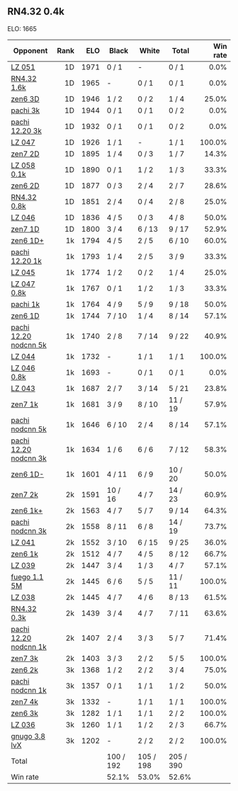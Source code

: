 ## RN4.32 0.4k ##

ELO: 1665

Opponent | Rank | ELO | Black | White | Total | Win rate
---------|-----:|----:|-------|-------|-------|-------:
[LZ 051](LZ%20051.md) | 1D | 1971 | 0 / 1 | - | 0 / 1 | 0.0%
[RN4.32 1.6k](RN4.32%201.6k.md) | 1D | 1965 | - | 0 / 1 | 0 / 1 | 0.0%
[zen6 3D](zen6%203D.md) | 1D | 1946 | 1 / 2 | 0 / 2 | 1 / 4 | 25.0%
[pachi 3k](pachi%203k.md) | 1D | 1944 | 0 / 1 | 0 / 1 | 0 / 2 | 0.0%
[pachi 12.20 3k](pachi%2012.20%203k.md) | 1D | 1932 | 0 / 1 | 0 / 1 | 0 / 2 | 0.0%
[LZ 047](LZ%20047.md) | 1D | 1926 | 1 / 1 | - | 1 / 1 | 100.0%
[zen7 2D](zen7%202D.md) | 1D | 1895 | 1 / 4 | 0 / 3 | 1 / 7 | 14.3%
[LZ 058 0.1k](LZ%20058%200.1k.md) | 1D | 1890 | 0 / 1 | 1 / 2 | 1 / 3 | 33.3%
[zen6 2D](zen6%202D.md) | 1D | 1877 | 0 / 3 | 2 / 4 | 2 / 7 | 28.6%
[RN4.32 0.8k](RN4.32%200.8k.md) | 1D | 1851 | 2 / 4 | 0 / 4 | 2 / 8 | 25.0%
[LZ 046](LZ%20046.md) | 1D | 1836 | 4 / 5 | 0 / 3 | 4 / 8 | 50.0%
[zen7 1D](zen7%201D.md) | 1D | 1800 | 3 / 4 | 6 / 13 | 9 / 17 | 52.9%
[zen6 1D+](zen6%201D+.md) | 1k | 1794 | 4 / 5 | 2 / 5 | 6 / 10 | 60.0%
[pachi 12.20 1k](pachi%2012.20%201k.md) | 1k | 1793 | 1 / 4 | 2 / 5 | 3 / 9 | 33.3%
[LZ 045](LZ%20045.md) | 1k | 1774 | 1 / 2 | 0 / 2 | 1 / 4 | 25.0%
[LZ 047 0.8k](LZ%20047%200.8k.md) | 1k | 1767 | 0 / 1 | 1 / 2 | 1 / 3 | 33.3%
[pachi 1k](pachi%201k.md) | 1k | 1764 | 4 / 9 | 5 / 9 | 9 / 18 | 50.0%
[zen6 1D](zen6%201D.md) | 1k | 1744 | 7 / 10 | 1 / 4 | 8 / 14 | 57.1%
[pachi 12.20 nodcnn 5k](pachi%2012.20%20nodcnn%205k.md) | 1k | 1740 | 2 / 8 | 7 / 14 | 9 / 22 | 40.9%
[LZ 044](LZ%20044.md) | 1k | 1732 | - | 1 / 1 | 1 / 1 | 100.0%
[LZ 046 0.8k](LZ%20046%200.8k.md) | 1k | 1693 | - | 0 / 1 | 0 / 1 | 0.0%
[LZ 043](LZ%20043.md) | 1k | 1687 | 2 / 7 | 3 / 14 | 5 / 21 | 23.8%
[zen7 1k](zen7%201k.md) | 1k | 1681 | 3 / 9 | 8 / 10 | 11 / 19 | 57.9%
[pachi nodcnn 5k](pachi%20nodcnn%205k.md) | 1k | 1646 | 6 / 10 | 2 / 4 | 8 / 14 | 57.1%
[pachi 12.20 nodcnn 3k](pachi%2012.20%20nodcnn%203k.md) | 1k | 1634 | 1 / 6 | 6 / 6 | 7 / 12 | 58.3%
[zen6 1D-](zen6%201D-.md) | 1k | 1601 | 4 / 11 | 6 / 9 | 10 / 20 | 50.0%
[zen7 2k](zen7%202k.md) | 2k | 1591 | 10 / 16 | 4 / 7 | 14 / 23 | 60.9%
[zen6 1k+](zen6%201k+.md) | 2k | 1563 | 4 / 7 | 5 / 7 | 9 / 14 | 64.3%
[pachi nodcnn 3k](pachi%20nodcnn%203k.md) | 2k | 1558 | 8 / 11 | 6 / 8 | 14 / 19 | 73.7%
[LZ 041](LZ%20041.md) | 2k | 1552 | 3 / 10 | 6 / 15 | 9 / 25 | 36.0%
[zen6 1k](zen6%201k.md) | 2k | 1512 | 4 / 7 | 4 / 5 | 8 / 12 | 66.7%
[LZ 039](LZ%20039.md) | 2k | 1447 | 3 / 4 | 1 / 3 | 4 / 7 | 57.1%
[fuego 1.1 5M](fuego%201.1%205M.md) | 2k | 1445 | 6 / 6 | 5 / 5 | 11 / 11 | 100.0%
[LZ 038](LZ%20038.md) | 2k | 1445 | 4 / 7 | 4 / 6 | 8 / 13 | 61.5%
[RN4.32 0.3k](RN4.32%200.3k.md) | 2k | 1439 | 3 / 4 | 4 / 7 | 7 / 11 | 63.6%
[pachi 12.20 nodcnn 1k](pachi%2012.20%20nodcnn%201k.md) | 2k | 1407 | 2 / 4 | 3 / 3 | 5 / 7 | 71.4%
[zen7 3k](zen7%203k.md) | 2k | 1403 | 3 / 3 | 2 / 2 | 5 / 5 | 100.0%
[zen6 2k](zen6%202k.md) | 3k | 1368 | 1 / 2 | 2 / 2 | 3 / 4 | 75.0%
[pachi nodcnn 1k](pachi%20nodcnn%201k.md) | 3k | 1357 | 0 / 1 | 1 / 1 | 1 / 2 | 50.0%
[zen7 4k](zen7%204k.md) | 3k | 1332 | - | 1 / 1 | 1 / 1 | 100.0%
[zen6 3k](zen6%203k.md) | 3k | 1282 | 1 / 1 | 1 / 1 | 2 / 2 | 100.0%
[LZ 036](LZ%20036.md) | 3k | 1260 | 1 / 1 | 1 / 2 | 2 / 3 | 66.7%
[gnugo 3.8 lvX](gnugo%203.8%20lvX.md) | 3k | 1202 | - | 2 / 2 | 2 / 2 | 100.0%
Total | | | 100 / 192 | 105 / 198 | 205 / 390 | 
Win rate| | | 52.1% | 53.0% | 52.6% | 

